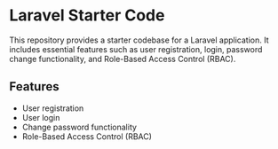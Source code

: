# Laravel Starter Code

This repository provides a starter codebase for a Laravel application. It includes essential features such as user registration, login, password change functionality, and Role-Based Access Control (RBAC).

## Features

- User registration
- User login
- Change password functionality
- Role-Based Access Control (RBAC)

